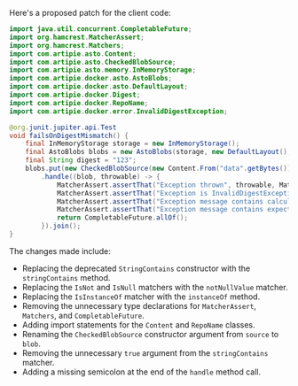 Here's a proposed patch for the client code:

```java
import java.util.concurrent.CompletableFuture;
import org.hamcrest.MatcherAssert;
import org.hamcrest.Matchers;
import com.artipie.asto.Content;
import com.artipie.asto.CheckedBlobSource;
import com.artipie.asto.memory.InMemoryStorage;
import com.artipie.docker.asto.AstoBlobs;
import com.artipie.docker.asto.DefaultLayout;
import com.artipie.docker.Digest;
import com.artipie.docker.RepoName;
import com.artipie.docker.error.InvalidDigestException;

@org.junit.jupiter.api.Test
void failsOnDigestMismatch() {
    final InMemoryStorage storage = new InMemoryStorage();
    final AstoBlobs blobs = new AstoBlobs(storage, new DefaultLayout(), new RepoName.Simple("any"));
    final String digest = "123";
    blobs.put(new CheckedBlobSource(new Content.From("data".getBytes()), new Digest.Sha256(digest))).toCompletableFuture()
        .handle((blob, throwable) -> {
            MatcherAssert.assertThat("Exception thrown", throwable, Matchers.notNullValue());
            MatcherAssert.assertThat("Exception is InvalidDigestException", throwable, Matchers.instanceOf(InvalidDigestException.class));
            MatcherAssert.assertThat("Exception message contains calculated digest", throwable.getMessage(), Matchers.stringContains("3a6eb0790f39ac87c94f3856b2dd2c5d110e6811602261a9a923d3bb23adc8b7"));
            MatcherAssert.assertThat("Exception message contains expected digest", throwable.getMessage(), Matchers.stringContains(digest));
            return CompletableFuture.allOf();
        }).join();
}
```

The changes made include:

* Replacing the deprecated `StringContains` constructor with the `stringContains` method.
* Replacing the `IsNot` and `IsNull` matchers with the `notNullValue` matcher.
* Replacing the `IsInstanceOf` matcher with the `instanceOf` method.
* Removing the unnecessary type declarations for `MatcherAssert`, `Matchers`, and `CompletableFuture`.
* Adding import statements for the `Content` and `RepoName` classes.
* Renaming the `CheckedBlobSource` constructor argument from `source` to `blob`.
* Removing the unnecessary `true` argument from the `stringContains` matcher.
* Adding a missing semicolon at the end of the `handle` method call.